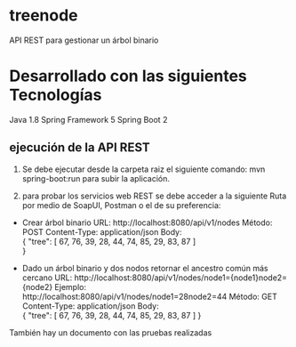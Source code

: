 # treenode
API REST para gestionar un árbol binario

# Desarrollado con las siguientes Tecnologías
Java 1.8
Spring Framework 5
Spring Boot 2

## ejecución de la API REST
1. Se debe ejecutar desde la carpeta raiz el siguiente comando: mvn spring-boot:run
   para subir la aplicación.
   
2. para probar los servicios web REST se debe acceder a la siguiente Ruta por medio de SoapUI, Postman 
   o el de su preferencia:
   
  * Crear árbol binario
  URL: http://localhost:8080/api/v1/nodes 
  Método: POST
  Content-Type: application/json
  Body:  
   {
    "tree": [
          67, 
          76, 
          39, 
          28, 
          44, 
          74,
          85, 
          29, 
          83, 
          87
        ]	
   }
   
   * Dado un árbol binario y dos nodos retornar el ancestro común más cercano
    URL: http://localhost:8080/api/v1/nodes/node1={node1}node2={node2}
    Ejemplo: http://localhost:8080/api/v1/nodes/node1=28node2=44
    Método: GET
    Content-Type: application/json
    Body:  
     {
      "tree": [
            67, 
            76, 
            39, 
            28, 
            44, 
            74,
            85, 
            29, 
            83, 
            87
          ]	
     }
   
   También hay un documento con las pruebas realizadas

